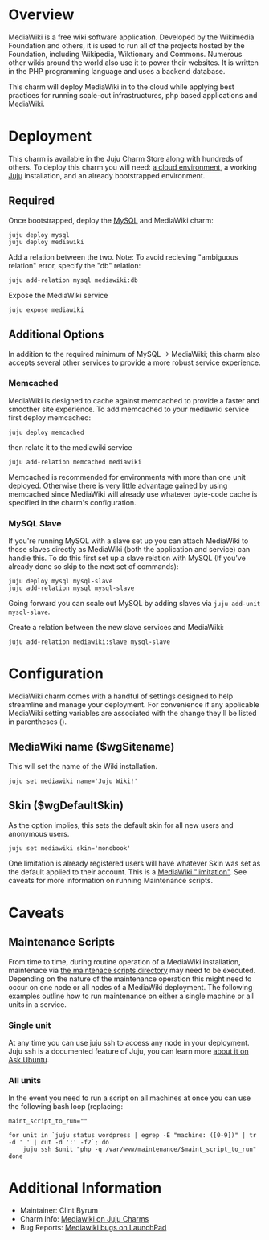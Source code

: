 # Overview

MediaWiki is a free wiki software application. Developed by the Wikimedia Foundation and others, it is used to run all of the projects
hosted by the Foundation, including Wikipedia, Wiktionary and Commons. Numerous other wikis around the world also use it to power their 
websites. It is written in the PHP programming language and uses a backend database.

This charm will deploy MediaWiki in to the cloud while applying best practices for running scale-out infrastructures, php based applications 
and MediaWiki.

# Deployment

This charm is available in the Juju Charm Store along with hundreds of others. To deploy this charm you will need: [a cloud environment][1], a working [Juju][2] 
installation, and an already bootstrapped environment.

## Required

Once bootstrapped, deploy the [MySQL][3] and MediaWiki charm:

    juju deploy mysql
    juju deploy mediawiki

Add a relation between the two. Note: To avoid recieving "ambiguous relation" error, specify the "db" relation:

    juju add-relation mysql mediawiki:db

Expose the MediaWiki service

    juju expose mediawiki

## Additional Options

In addition to the required minimum of MySQL -> MediaWiki; this charm also accepts several other services to provide a more robust service experience.

### Memcached

MediaWiki is designed to cache against memcached to provide a faster and smoother site experience. To add memcached to your mediawiki service first 
deploy memcached:

    juju deploy memcached

then relate it to the mediawiki service

    juju add-relation memcached mediawiki

Memcached is recommended for environments with more than one unit deployed. Otherwise there is very little advantage gained by using memcached since 
MediaWiki will already use whatever byte-code cache is specified in the charm's configuration.

### MySQL Slave

If you're running MySQL with a slave set up you can attach MediaWiki to those slaves directly as MediaWiki (both the application and service) can handle this. To 
do this first set up a slave relation with MySQL (If you've already done so skip to the next set of commands):

    juju deploy mysql mysql-slave
    juju add-relation mysql mysql-slave

Going forward you can scale out MySQL by adding slaves via `juju add-unit mysql-slave`.

Create a relation between the new slave services and MediaWiki:

    juju add-relation mediawiki:slave mysql-slave

# Configuration

MediaWiki charm comes with a handful of settings designed to help streamline and manage your deployment. For convenience if any applicable MediaWiki setting variables are 
associated with the change they'll be listed in parentheses ().

## MediaWiki name ($wgSitename)

This will set the name of the Wiki installation.

    juju set mediawiki name='Juju Wiki!'

## Skin ($wgDefaultSkin)

As the option implies, this sets the default skin for all new users and anonymous users.

    juju set mediawiki skin='monobook'

One limitation is already registered users will have whatever Skin was set as the default applied to their account. This is a [MediaWiki "limitation"][4]. See caveats 
for more information on running Maintenance scripts.

# Caveats

## Maintenance Scripts

From time to time, during routine operation of a MediaWiki installation, maintenace via [the maintenace scripts directory][8] may need to be executed. Depending on the nature of the maintenance operation this might need to occur on one node or all nodes of a MediaWiki deployment.
The following examples outline how to run maintenance on either a single machine or all units in a service.

### Single unit

At any time you can use juju ssh to access any node in your deployment. Juju ssh is a documented feature of Juju, you can learn more [about it on Ask Ubuntu][9].

### All units

In the event you need to run a script on all machines at once you can use the following bash loop (replacing:

    maint_script_to_run=""
    
    for unit in `juju status wordpress | egrep -E "machine: ([0-9])" | tr -d ' ' | cut -d ':' -f2`; do
        juju ssh $unit "php -q /var/www/maintenance/$maint_script_to_run"
    done

# Additional Information

 * Maintainer: Clint Byrum
 * Charm Info: [Mediawiki on Juju Charms](http://jujucharms.com/charms/precise/mediawiki)
 * Bug Reports: [Mediawiki bugs on LaunchPad](https://bugs.launchpad.net/charm/precise/+source/mediawiki)

[1]: https://juju.ubuntu.com/docs/getting-started.html
[2]: https://juju.ubuntu.com/docs/getting-started.html#installation
[3]: http://jujucharms.com/charms/precise/mysql
[4]: http://www.mediawiki.org/wiki/Manual:$wgDefaultSkin
[5]: http://packages.ubuntu.com/precise/mediawiki
[6]: http://www.mediawiki.org/wiki/Download_from_Git
[7]: https://integration.mediawiki.org/nightly/mediawiki/core/?C=M;O=D
[8]: http://www.mediawiki.org/wiki/Manual:Maintenance_scripts
[9]: http://askubuntu.com/questions/152428/how-to-ssh-into-local-juju-instance
